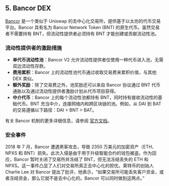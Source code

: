 ## 5. Bancor DEX

[Bancor](https://www.bancor.network/) 是一个类似于 Uniswap 的去中心化交易所，提供基于以太坊的代币交易平台。Bancor 具有名为 Bancor Network Token (BNT) 的原生代币。虽然交易者不需要持有 BNT，但流动性提供者必须持有 BNT 才能创建或贡献流动性池。

### 流动性提供者的激励措施

- **单代币流动性池**：Bancor V2 允许流动性提供者仅使用一种代币进入池，无需双边流动性存款。
- **费用累积**：Bancor 上的流动性池代币通过收取交易费来累积价值，与其他 DEX 类似。
- **额外奖励**：除了交易费之外，池奖励还可以来自 Bancor 协议通过 BNT 代币通胀以及通过流动性提供者激励计划从代币项目获得。
- **中介代币**：Bancor 上的每个流动性池都持有 BNT，同时持有接收流动性的基础代币。BNT 充当中介，连接网络内和跨区块链的池。例如，从 DAI 到 BAT 的交易遵循以下路径：DAI > BNT > BAT。

有关 Bancor 机制的更多详细信息，请参阅 [官方文档](https://support.bancor.network/hc/en-us/sections/360000256751-Bancor-Network)。

### 安全事件

2018 年 7 月，Bancor 遭遇黑客攻击，导致 2350 万美元的加密资产（ETH、NPXS 和 BNT）损失。此次入侵是由于用于升级智能合约的钱包被盗。作为回应，Bancor 暂时关闭了交易所并冻结了 BNT，但无法冻结丢失的 ETH 和 NPXS。这一事件凸显了人们对交易所真正去中心化的担忧。莱特币的创始人 Charlie Lee 对 Bancor 提出了批评，他表示，“如果交易所可能丢失客户资金，或者冻结资金，那么它就不是去中心化的。Bancor 可以同时做到这两点。”